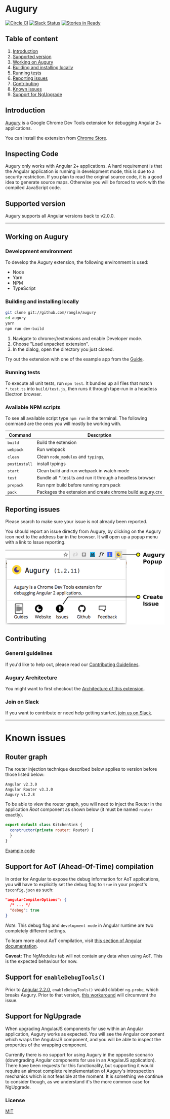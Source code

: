 # Augury

[![Circle CI](https://circleci.com/gh/rangle/augury.svg?style=svg)](https://circleci.com/gh/rangle/augury) [![Slack Status](https://augury-slack.herokuapp.com/badge.svg)](https://augury-slack.herokuapp.com)
[![Stories in Ready](https://badge.waffle.io/rangle/augury.svg?label=ready&title=Ready)](https://waffle.io/rangle/augury)

## Table of content
1. [Introduction](#introduction)
1. [Supported version](#supported-version)
1. [Working on Augury](#working-on-augury)
1. [Building and installing locally](#building-and-installing-locally)
1. [Running tests](#running-tests)
1. [Reporting issues](#reporting-issues)
1. [Contributing](#contributing)
1. [Known issues](#known-issues)
1. [Support for NgUpgrade](#support-for-ngupgrade)

## Introduction

[Augury](https://augury.angular.io/) is a Google Chrome Dev Tools extension for debugging Angular 2+ applications.

You can install the extension from [Chrome Store](https://chrome.google.com/webstore/detail/augury/elgalmkoelokbchhkhacckoklkejnhcd).

## Inspecting Code

Augury only works with Angular 2+ applications. A hard requirement is that the Angular application is running in development mode, this is due to a security restriction. If you plan to read the original source code, it is a good idea to generate source maps. Otherwise you will be forced to work with the compiled JavaScript code.

## Supported version

Augury supports all Angular versions back to v2.0.0.

---
## Working on Augury

### Development environment

To develop the Augury extension, the following environment is used:

* Node
* Yarn
* NPM
* TypeScript

### Building and installing locally

```bash
git clone git://github.com/rangle/augury
cd augury
yarn
npm run dev-build
```

1. Navigate to chrome://extensions and enable Developer mode.
1. Choose "Load unpacked extension".
1. In the dialog, open the directory you just cloned.

Try out the extension with one of the example app from the [Guide](https://augury.angular.io/pages/guides/).

### Running tests

To execute all unit tests, run `npm test`. It bundles up all files that match `*.test.ts` into `build/test.js`, then runs it through tape-run in a headless Electron browser.

### Available NPM scripts

To see all available script type `npm run` in the terminal. The following command are the ones you will mostly be working with.

Command|Descrption
-------|----------
`build`|Build the extension
`webpack`|Run webpack
`clean`|Clean `node_modules` and `typings`,
`postinstall`|install typings
`start`|Clean build and run webpack in watch mode
`test`|Bundle all *.test.ts and run it through a headless browser
`prepack`|Run npm build before running npm pack
`pack`|Packages the extension and create chrome build augury.crx

## Reporting issues

Please search to make sure your issue is not already been reported.

You should report an issue directly from Augury, by clicking on the Augury icon next to the address bar in the browser. It will open up a popup menu with a link to Issue reporting.

![Image Issue reporting](images/augury-popup-icon.png)

## Contributing

### General guidelines

If you'd like to help out, please read our [Contributing Guidelines](https://augury.angular.io/pages/guides/contribute.html).

### Augury Architecture

You might want to first checkout the [Architecture of this extension](https://augury.angular.io/pages/guides/architecture.html).

### Join on Slack

If you want to contribute or need help getting started, [join us on Slack](https://augury-slack.herokuapp.com).

---

# Known issues

## Router graph

The router injection technique described below applies to version before those listed below:

```
Angular v2.3.0
Angular Router v3.3.0
Augury v1.2.8
```


To be able to view the router graph, you will need to inject the Router in the application _Root_ component as shown below (it must be named `router` exactly).

```js
export default class KitchenSink {
  constructor(private router: Router) {
  }
}
```

[Example code](https://github.com/rangle/augury/blob/dev/example-apps/kitchen-sink-example/source/containers/kitchen-sink.ts#L75)

## Support for AoT (Ahead-Of-Time) compilation

In order for Angular to expose the debug information for AoT applications, you will have to explicitly set the debug flag to `true` in your project's `tsconfig.json` as such:

```json
"angularCompilerOptions": {
  /* ... */
  "debug": true
}
```

_Note_: This debug flag and `development mode` in Angular runtime are two completely different settings.

To learn more about AoT compilation, visit [this section of Angular documentation](https://angular.io/docs/ts/latest/cookbook/aot-compiler.html).

**Caveat:** The NgModules tab will not contain any data when using AoT. This is the expected behaviour for now.

## Support for `enableDebugTools()`

Prior to [Angular 2.2.0](https://github.com/angular/angular/blob/master/CHANGELOG.md#220-upgrade-firebooster-2016-11-14), `enableDebugTools()` would clobber `ng.probe`, which breaks Augury. Prior to that version, [this workaround](https://github.com/AngularClass/angular2-webpack-starter/blob/dbb7d10e6e84b8e88116d957f0047b422ab807c1/src/app/environment.ts#L28...L36) will circumvent the issue.

## Support for NgUpgrade

When upgrading AngularJS components for use within an Angular application, Augury works as expected. You will see the Angular component which wraps the AngularJS component, and you will be able to inspect the properties of the wrapping component.

Currently there is no support for using Augury in the opposite scenario (downgrading Angular components for use in an AngularJS application). There have been requests for this functionality, but supporting it would require an almost complete reimplementation of Augury's introspection mechanics which is not feasible at the moment. It is something we continue to consider though, as we understand it's the more common case for NgUpgrade.

### License
[MIT](LICENSE)
